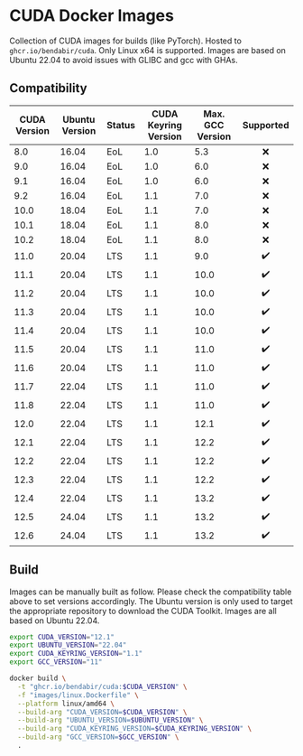 # CUDA Docker Images

Collection of CUDA images for builds (like PyTorch). Hosted to `ghcr.io/bendabir/cuda`. Only Linux x64 is supported. Images are based on Ubuntu 22.04 to avoid issues with GLIBC and gcc with GHAs.

## Compatibility

| CUDA Version | Ubuntu Version | Status | CUDA Keyring Version | Max. GCC Version | Supported |
| ------------ | -------------- | ------ | -------------------- | ---------------- | :-------: |
| 8.0          | 16.04          | EoL    | 1.0                  | 5.3              |    ❌     |
| 9.0          | 16.04          | EoL    | 1.0                  | 6.0              |    ❌     |
| 9.1          | 16.04          | EoL    | 1.0                  | 6.0              |    ❌     |
| 9.2          | 16.04          | EoL    | 1.1                  | 7.0              |    ❌     |
| 10.0         | 18.04          | EoL    | 1.1                  | 7.0              |    ❌     |
| 10.1         | 18.04          | EoL    | 1.1                  | 8.0              |    ❌     |
| 10.2         | 18.04          | EoL    | 1.1                  | 8.0              |    ❌     |
| 11.0         | 20.04          | LTS    | 1.1                  | 9.0              |    ✔️     |
| 11.1         | 20.04          | LTS    | 1.1                  | 10.0             |    ✔️     |
| 11.2         | 20.04          | LTS    | 1.1                  | 10.0             |    ✔️     |
| 11.3         | 20.04          | LTS    | 1.1                  | 10.0             |    ✔️     |
| 11.4         | 20.04          | LTS    | 1.1                  | 10.0             |    ✔️     |
| 11.5         | 20.04          | LTS    | 1.1                  | 11.0             |    ✔️     |
| 11.6         | 20.04          | LTS    | 1.1                  | 11.0             |    ✔️     |
| 11.7         | 22.04          | LTS    | 1.1                  | 11.0             |    ✔️     |
| 11.8         | 22.04          | LTS    | 1.1                  | 11.0             |    ✔️     |
| 12.0         | 22.04          | LTS    | 1.1                  | 12.1             |    ✔️     |
| 12.1         | 22.04          | LTS    | 1.1                  | 12.2             |    ✔️     |
| 12.2         | 22.04          | LTS    | 1.1                  | 12.2             |    ✔️     |
| 12.3         | 22.04          | LTS    | 1.1                  | 12.2             |    ✔️     |
| 12.4         | 22.04          | LTS    | 1.1                  | 13.2             |    ✔️     |
| 12.5         | 24.04          | LTS    | 1.1                  | 13.2             |    ✔️     |
| 12.6         | 24.04          | LTS    | 1.1                  | 13.2             |    ✔️     |

## Build

Images can be manually built as follow. Please check the compatibility table above to set versions accordingly.
The Ubuntu version is only used to target the appropriate repository to download the CUDA Toolkit. Images are all based on Ubuntu 22.04.

```bash
export CUDA_VERSION="12.1"
export UBUNTU_VERSION="22.04"
export CUDA_KEYRING_VERSION="1.1"
export GCC_VERSION="11"

docker build \
  -t "ghcr.io/bendabir/cuda:$CUDA_VERSION" \
  -f "images/linux.Dockerfile" \
  --platform linux/amd64 \
  --build-arg "CUDA_VERSION=$CUDA_VERSION" \
  --build-arg "UBUNTU_VERSION=$UBUNTU_VERSION" \
  --build-arg "CUDA_KEYRING_VERSION=$CUDA_KEYRING_VERSION" \
  --build-arg "GCC_VERSION=$GCC_VERSION" \
  .
```
